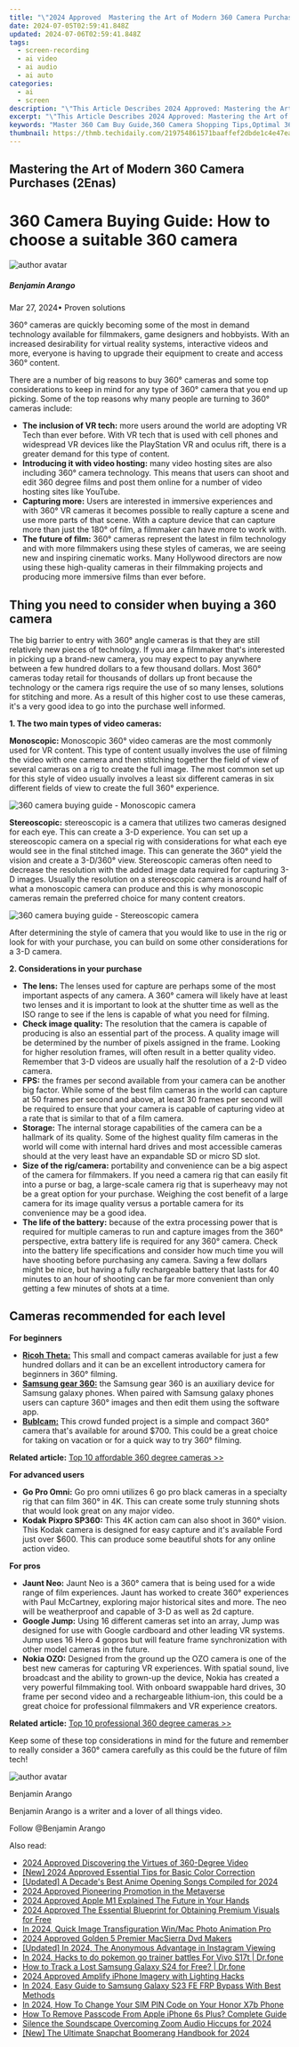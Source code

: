 ```yaml
---
title: "\"2024 Approved  Mastering the Art of Modern 360 Camera Purchases (2Enas)\""
date: 2024-07-05T02:59:41.848Z
updated: 2024-07-06T02:59:41.848Z
tags: 
  - screen-recording
  - ai video
  - ai audio
  - ai auto
categories: 
  - ai
  - screen
description: "\"This Article Describes 2024 Approved: Mastering the Art of Modern 360 Camera Purchases (2Enas)\""
excerpt: "\"This Article Describes 2024 Approved: Mastering the Art of Modern 360 Camera Purchases (2Enas)\""
keywords: "Master 360 Cam Buy Guide,360 Camera Shopping Tips,Optimal 360 Purchase Strategy,Modern 360 Cameras Selection,Enhancing 360 Camera Use,Buying Trends in 360 Cams,Efficient 360 Camera Acquisition"
thumbnail: https://thmb.techidaily.com/219754861571baaffef2dbde1c4e47ea4bf551dd4082ac6c30e6e25f75285938.jpg
---
```


## Mastering the Art of Modern 360 Camera Purchases (2Enas)

# 360 Camera Buying Guide: How to choose a suitable 360 camera

![author avatar](https://images.wondershare.com/filmora/article-images/benjamin-arango-author.jpg)

##### Benjamin Arango

 Mar 27, 2024• Proven solutions

360° cameras are quickly becoming some of the most in demand technology available for filmmakers, game designers and hobbyists. With an increased desirability for virtual reality systems, interactive videos and more, everyone is having to upgrade their equipment to create and access 360° content.

There are a number of big reasons to buy 360° cameras and some top considerations to keep in mind for any type of 360° camera that you end up picking. Some of the top reasons why many people are turning to 360° cameras include:

* **The inclusion of VR tech:** more users around the world are adopting VR Tech than ever before. With VR tech that is used with cell phones and widespread VR devices like the PlayStation VR and oculus rift, there is a greater demand for this type of content.
* **Introducing it with video hosting:** many video hosting sites are also including 360° camera technology. This means that users can shoot and edit 360 degree films and post them online for a number of video hosting sites like YouTube.
* **Capturing more:** Users are interested in immersive experiences and with 360° VR cameras it becomes possible to really capture a scene and use more parts of that scene. With a capture device that can capture more than just the 180° of film, a filmmaker can have more to work with.
* **The future of film:** 360° cameras represent the latest in film technology and with more filmmakers using these styles of cameras, we are seeing new and inspiring cinematic works. Many Hollywood directors are now using these high-quality cameras in their filmmaking projects and producing more immersive films than ever before.

## Thing you need to consider when buying a 360 camera

The big barrier to entry with 360° angle cameras is that they are still relatively new pieces of technology. If you are a filmmaker that's interested in picking up a brand-new camera, you may expect to pay anywhere between a few hundred dollars to a few thousand dollars. Most 360° cameras today retail for thousands of dollars up front because the technology or the camera rigs require the use of so many lenses, solutions for stitching and more. As a result of this higher cost to use these cameras, it's a very good idea to go into the purchase well informed.

**1\. The two main types of video cameras:**

**Monoscopic:** Monoscopic 360° video cameras are the most commonly used for VR content. This type of content usually involves the use of filming the video with one camera and then stitching together the field of view of several cameras on a rig to create the full image. The most common set up for this style of video usually involves a least six different cameras in six different fields of view to create the full 360° experience.

![360 camera buying guide - Monoscopic camera](https://images.wondershare.com/filmora/article-images/360-camera-buying-guide-monoscopic.jpg)

**Stereoscopic:** stereoscopic is a camera that utilizes two cameras designed for each eye. This can create a 3-D experience. You can set up a stereoscopic camera on a special rig with considerations for what each eye would see in the final stitched image. This can generate the 360° yield the vision and create a 3-D/360° view. Stereoscopic cameras often need to decrease the resolution with the added image data required for capturing 3-D images. Usually the resolution on a stereoscopic camera is around half of what a monoscopic camera can produce and this is why monoscopic cameras remain the preferred choice for many content creators.

![360 camera buying guide - Stereoscopic camera](https://images.wondershare.com/filmora/article-images/360-camera-buying-guide-stereoscopic.jpg)

After determining the style of camera that you would like to use in the rig or look for with your purchase, you can build on some other considerations for a 3-D camera.

**2\. Considerations in your purchase**

* **The lens:** The lenses used for capture are perhaps some of the most important aspects of any camera. A 360° camera will likely have at least two lenses and it is important to look at the shutter time as well as the ISO range to see if the lens is capable of what you need for filming.
* **Check image quality:** The resolution that the camera is capable of producing is also an essential part of the process. A quality image will be determined by the number of pixels assigned in the frame. Looking for higher resolution frames, will often result in a better quality video. Remember that 3-D videos are usually half the resolution of a 2-D video camera.
* **FPS:** the frames per second available from your camera can be another big factor. While some of the best film cameras in the world can capture at 50 frames per second and above, at least 30 frames per second will be required to ensure that your camera is capable of capturing video at a rate that is similar to that of a film camera.
* **Storage:** The internal storage capabilities of the camera can be a hallmark of its quality. Some of the highest quality film cameras in the world will come with internal hard drives and most accessible cameras should at the very least have an expandable SD or micro SD slot.
* **Size of the rig/camera:** portability and convenience can be a big aspect of the camera for filmmakers. If you need a camera rig that can easily fit into a purse or bag, a large-scale camera rig that is superheavy may not be a great option for your purchase. Weighing the cost benefit of a large camera for its image quality versus a portable camera for its convenience may be a good idea.
* **The life of the battery:** because of the extra processing power that is required for multiple cameras to run and capture images from the 360° perspective, extra battery life is required for any 360° camera. Check into the battery life specifications and consider how much time you will have shooting before purchasing any camera. Saving a few dollars might be nice, but having a fully rechargeable battery that lasts for 40 minutes to an hour of shooting can be far more convenient than only getting a few minutes of shots at a time.

## Cameras recommended for each level

**For beginners**

* **[Ricoh Theta:](https://tools.techidaily.com/wondershare/filmora/download/)** This small and compact cameras available for just a few hundred dollars and it can be an excellent introductory camera for beginners in 360° filming.
* **[Samsung gear 360:](https://tools.techidaily.com/wondershare/filmora/download/)** the Samsung gear 360 is an auxiliary device for Samsung galaxy phones. When paired with Samsung galaxy phones users can capture 360° images and then edit them using the software app.
* **[Bublcam:](https://tools.techidaily.com/wondershare/filmora/download/)** This crowd funded project is a simple and compact 360° camera that's available for around $700\. This could be a great choice for taking on vacation or for a quick way to try 360° filming.

**Related article:** [Top 10 affordable 360 degree cameras >>](https://tools.techidaily.com/wondershare/filmora/download/)

**For advanced users**

* **Go Pro Omni:** Go pro omni utilizes 6 go pro black cameras in a specialty rig that can film 360° in 4K. This can create some truly stunning shots that would look great on any major video.
* **Kodak Pixpro SP360:** This 4K action cam can also shoot in 360° vision. This Kodak camera is designed for easy capture and it's available Ford just over $600\. This can produce some beautiful shots for any online action video.

**For pros**

* **Jaunt Neo:** Jaunt Neo is a 360° camera that is being used for a wide range of film experiences. Jaunt has worked to create 360° experiences with Paul McCartney, exploring major historical sites and more. The neo will be weatherproof and capable of 3-D as well as 2d capture.
* **Google Jump:** Using 16 different cameras set into an array, Jump was designed for use with Google cardboard and other leading VR systems. Jump uses 16 Hero 4 gopros but will feature frame synchronization with other model cameras in the future.
* **Nokia OZO:** Designed from the ground up the OZO camera is one of the best new cameras for capturing VR experiences. With spatial sound, live broadcast and the ability to grown-up the device, Nokia has created a very powerful filmmaking tool. With onboard swappable hard drives, 30 frame per second video and a rechargeable lithium-ion, this could be a great choice for professional filmmakers and VR experience creators.

**Related article:** [Top 10 professional 360 degree cameras >>](https://tools.techidaily.com/wondershare/filmora/download/)

Keep some of these top considerations in mind for the future and remember to really consider a 360° camera carefully as this could be the future of film tech!

![author avatar](https://images.wondershare.com/filmora/article-images/benjamin-arango-author.jpg)

Benjamin Arango

Benjamin Arango is a writer and a lover of all things video.

Follow @Benjamin Arango


<ins class="adsbygoogle"
     style="display:block"
     data-ad-format="autorelaxed"
     data-ad-client="ca-pub-7571918770474297"
     data-ad-slot="1223367746"></ins>



<ins class="adsbygoogle"
     style="display:block"
     data-ad-client="ca-pub-7571918770474297"
     data-ad-slot="8358498916"
     data-ad-format="auto"
     data-full-width-responsive="true"></ins>


<span class="atpl-alsoreadstyle">Also read:</span>
<div><ul>
<li><a href="https://article-knowledge.techidaily.com/2024-approved-discovering-the-virtues-of-360-degree-video/"><u>2024 Approved  Discovering the Virtues of 360-Degree Video</u></a></li>
<li><a href="https://article-knowledge.techidaily.com/new-2024-approved-essential-tips-for-basic-color-correction/"><u>[New] 2024 Approved  Essential Tips for Basic Color Correction</u></a></li>
<li><a href="https://article-knowledge.techidaily.com/updated-a-decades-best-anime-opening-songs-compiled-for-2024/"><u>[Updated] A Decade's Best  Anime Opening Songs Compiled for 2024</u></a></li>
<li><a href="https://article-knowledge.techidaily.com/2024-approved-pioneering-promotion-in-the-metaverse/"><u>2024 Approved  Pioneering Promotion in the Metaverse</u></a></li>
<li><a href="https://article-knowledge.techidaily.com/2024-approved-apple-m1-explained-the-future-in-your-hands/"><u>2024 Approved  Apple M1 Explained  The Future in Your Hands</u></a></li>
<li><a href="https://article-knowledge.techidaily.com/2024-approved-the-essential-blueprint-for-obtaining-premium-visuals-for-free/"><u>2024 Approved  The Essential Blueprint for Obtaining Premium Visuals for Free</u></a></li>
<li><a href="https://article-knowledge.techidaily.com/in-2024-quick-image-transfiguration-winmac-photo-animation-pro/"><u>In 2024, Quick Image Transfiguration  Win/Mac Photo Animation Pro</u></a></li>
<li><a href="https://article-knowledge.techidaily.com/2024-approved-golden-5-premier-macsierra-dvd-makers/"><u>2024 Approved  Golden 5  Premier MacSierra Dvd Makers</u></a></li>
<li><a href="https://instagram-videos.techidaily.com/updated-in-2024-the-anonymous-advantage-in-instagram-viewing/"><u>[Updated] In 2024, The Anonymous Advantage in Instagram Viewing</u></a></li>
<li><a href="https://change-location.techidaily.com/in-2024-hacks-to-do-pokemon-go-trainer-battles-for-vivo-s17t-drfone-by-drfone-virtual-android/"><u>In 2024, Hacks to do pokemon go trainer battles For Vivo S17t | Dr.fone</u></a></li>
<li><a href="https://android-location-track.techidaily.com/how-to-track-a-lost-samsung-galaxy-s24-for-free-drfone-by-drfone-virtual-android/"><u>How to Track a Lost Samsung Galaxy S24 for Free? | Dr.fone</u></a></li>
<li><a href="https://extra-resources.techidaily.com/2024-approved-amplify-iphone-imagery-with-lighting-hacks/"><u>2024 Approved  Amplify iPhone Imagery with Lighting Hacks</u></a></li>
<li><a href="https://android-frp.techidaily.com/in-2024-easy-guide-to-samsung-galaxy-s23-fe-frp-bypass-with-best-methods-by-drfone-android/"><u>In 2024, Easy Guide to Samsung Galaxy S23 FE FRP Bypass With Best Methods</u></a></li>
<li><a href="https://sim-unlock.techidaily.com/in-2024-how-to-change-your-sim-pin-code-on-your-honor-x7b-phone-by-drfone-android/"><u>In 2024, How To Change Your SIM PIN Code on Your Honor X7b Phone</u></a></li>
<li><a href="https://ios-unlock.techidaily.com/how-to-remove-passcode-from-apple-iphone-6s-plus-complete-guide-by-drfone-ios/"><u>How To Remove Passcode From Apple iPhone 6s Plus? Complete Guide</u></a></li>
<li><a href="https://extra-guidance.techidaily.com/silence-the-soundscape-overcoming-zoom-audio-hiccups-for-2024/"><u>Silence the Soundscape  Overcoming Zoom Audio Hiccups for 2024</u></a></li>
<li><a href="https://snapchat-videos.techidaily.com/new-the-ultimate-snapchat-boomerang-handbook-for-2024/"><u>[New] The Ultimate Snapchat Boomerang Handbook for 2024</u></a></li>
</ul></div>
